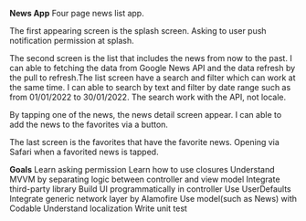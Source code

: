 **News App** 
Four page news list app.

The first appearing screen is the splash screen. Asking to user push notification permission at splash.

The second screen is the list that includes the news from now to the past. I can able to fetching the data from Google News API and the data refresh by the pull to refresh.The list screen have a search and filter which can work at the same time. I can able to search by text and filter by date range such as from 01/01/2022 to 30/01/2022. The search work with the API, not locale.

By tapping one of the news, the news detail screen appear. I can able to add the news to the favorites via a button.

The last screen is the favorites that have the favorite news. Opening via Safari when a favorited news is tapped.

**Goals**
Learn asking permission
Learn how to use closures
Understand MVVM by separating logic between controller and view model
Integrate third-party library
Build UI programmatically in controller
Use UserDefaults
Integrate generic network layer by Alamofire
Use model(such as News) with Codable
Understand localization
Write unit test
